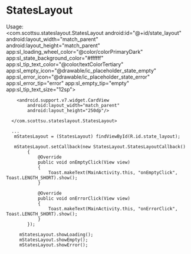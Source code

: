 # StatesLayout

Usage:  
      <com.scottsu.stateslayout.StatesLayout
        android:id="@+id/state_layout"
        android:layout_width="match_parent"
        android:layout_height="match_parent" 
        app:sl_loading_wheel_color="@color/colorPrimaryDark"
        app:sl_state_background_color="#ffffff"
        app:sl_tip_text_color="@color/textColorTertiary"
        app:sl_empty_icon="@drawable/ic_placeholder_state_empty"
        app:sl_error_icon="@drawable/ic_placeholder_state_error"
        app:sl_error_tip="error"
        app:sl_empty_tip="empty"
        app:sl_tip_text_size="12sp">

        <android.support.v7.widget.CardView
            android:layout_width="match_parent"
            android:layout_height="250dp"/>

      </com.scottsu.stateslayout.StatesLayout>
      
      ...
       mStatesLayout = (StatesLayout) findViewById(R.id.state_layout);
       
       mStatesLayout.setCallback(new StatesLayout.StatesLayoutCallback()
            {
                @Override
                public void onEmptyClick(View view)
                {
                    Toast.makeText(MainActivity.this, "onEmptyClick", Toast.LENGTH_SHORT).show();
                }

                @Override
                public void onErrorClick(View view)
                {
                    Toast.makeText(MainActivity.this, "onErrorClick", Toast.LENGTH_SHORT).show();
                }
            });
            
         mStatesLayout.showLoading();    
         mStatesLayout.showEmpty();    
         mStatesLayout.showError();
      
      
